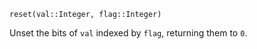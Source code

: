 ```
reset(val::Integer, flag::Integer)
```

Unset the bits of `val` indexed by `flag`, returning them to `0`.
